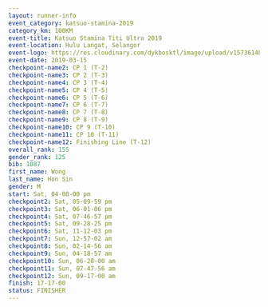 ```yaml
--- 
layout: runner-info 
event_category: katsuo-stamina-2019 
category_km: 100KM 
event-title: Katsuo Stamina Titi Ultra 2019 
event-location: Hulu Langat, Selangor 
event-logo: https://res.cloudinary.com/dykbosktl/image/upload/v1573614825/Logo/Logo_p7ft6n.png 
event-date: 2019-03-15 
checkpoint-name2: CP 1 (T-2) 
checkpoint-name3: CP 2 (T-3) 
checkpoint-name4: CP 3 (T-4) 
checkpoint-name5: CP 4 (T-5) 
checkpoint-name6: CP 5 (T-6) 
checkpoint-name7: CP 6 (T-7) 
checkpoint-name8: CP 7 (T-8) 
checkpoint-name9: CP 8 (T-9) 
checkpoint-name10: CP 9 (T-10) 
checkpoint-name11: CP 10 (T-11) 
checkpoint-name12: Finishing Line (T-12) 
overall_rank: 155
gender_rank: 125
bib: 1087
first_name: Wong
last_name: Hon Sin
gender: M
start: Sat, 04-00-00 pm
checkpoint2: Sat, 05-09-59 pm
checkpoint3: Sat, 06-01-06 pm
checkpoint4: Sat, 07-46-57 pm
checkpoint5: Sat, 09-28-25 pm
checkpoint6: Sat, 11-12-03 pm
checkpoint7: Sun, 12-57-02 am
checkpoint8: Sun, 02-14-56 am
checkpoint9: Sun, 04-18-57 am
checkpoint10: Sun, 06-28-00 am
checkpoint11: Sun, 07-47-56 am
checkpoint12: Sun, 09-17-00 am
finish: 17-17-00
status: FINISHER
--- 
```

